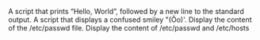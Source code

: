 A script that prints “Hello, World”, followed by a new line to the standard output.
A script that displays a confused smiley "(Ôo)'.
Display the content of the /etc/passwd file.
Display the content of /etc/passwd and /etc/hosts
